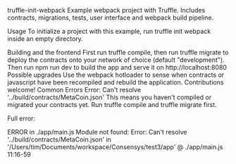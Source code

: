 truffle-init-webpack
Example webpack project with Truffle. Includes contracts, migrations, tests, user interface and webpack build pipeline.

Usage
To initialize a project with this example, run truffle init webpack inside an empty directory.

Building and the frontend
First run truffle compile, then run truffle migrate to deploy the contracts onto your network of choice (default "development").
Then run npm run dev to build the app and serve it on http://localhost:8080
Possible upgrades
Use the webpack hotloader to sense when contracts or javascript have been recompiled and rebuild the application. Contributions welcome!
Common Errors
Error: Can't resolve '../build/contracts/MetaCoin.json'
This means you haven't compiled or migrated your contracts yet. Run truffle compile and truffle migrate first.

Full error:

ERROR in ./app/main.js
Module not found: Error: Can't resolve '../build/contracts/MetaCoin.json' in '/Users/tim/Documents/workspace/Consensys/test3/app'
 @ ./app/main.js 11:16-59